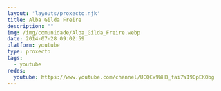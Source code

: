 ```yaml
---
layout: 'layouts/proxecto.njk'
title: Alba Gilda Freire
description: ""
img: /img/comunidade/Alba_Gilda_Freire.webp
date: 2014-07-28 09:02:59
platform: youtube
type: proxecto
tags:
  - youtube
redes:
  youtube: https://www.youtube.com/channel/UCQCx9WHB_fai7WI9OpEK0bg
---
```

